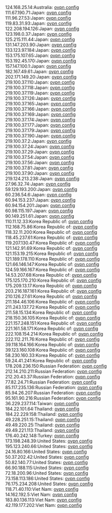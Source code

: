 124.168.25.14:Australia: [ovpn config](vpn/124_168_25_14.ovpn)  
111.67.190.71:Japan: [ovpn config](vpn/111_67_190_71.ovpn)  
111.96.27.53:Japan: [ovpn config](vpn/111_96_27_53.ovpn)  
119.83.31.93:Japan: [ovpn config](vpn/119_83_31_93.ovpn)  
122.208.194.126:Japan: [ovpn config](vpn/122_208_194_126.ovpn)  
123.198.0.37:Japan: [ovpn config](vpn/123_198_0_37.ovpn)  
125.215.111.44:Japan: [ovpn config](vpn/125_215_111_44.ovpn)  
131.147.203.90:Japan: [ovpn config](vpn/131_147_203_90.ovpn)  
133.123.97.184:Japan: [ovpn config](vpn/133_123_97_184.ovpn)  
153.175.107.65:Japan: [ovpn config](vpn/153_175_107_65.ovpn)  
153.192.45.170:Japan: [ovpn config](vpn/153_192_45_170.ovpn)  
157.147.100.1:Japan: [ovpn config](vpn/157_147_100_1.ovpn)  
182.167.49.61:Japan: [ovpn config](vpn/182_167_49_61.ovpn)  
202.171.149.20:Japan: [ovpn config](vpn/202_171_149_20.ovpn)  
219.100.37.110:Japan: [ovpn config](vpn/219_100_37_110.ovpn)  
219.100.37.118:Japan: [ovpn config](vpn/219_100_37_118.ovpn)  
219.100.37.119:Japan: [ovpn config](vpn/219_100_37_119.ovpn)  
219.100.37.126:Japan: [ovpn config](vpn/219_100_37_126.ovpn)  
219.100.37.165:Japan: [ovpn config](vpn/219_100_37_165.ovpn)  
219.100.37.166:Japan: [ovpn config](vpn/219_100_37_166.ovpn)  
219.100.37.169:Japan: [ovpn config](vpn/219_100_37_169.ovpn)  
219.100.37.174:Japan: [ovpn config](vpn/219_100_37_174.ovpn)  
219.100.37.177:Japan: [ovpn config](vpn/219_100_37_177.ovpn)  
219.100.37.179:Japan: [ovpn config](vpn/219_100_37_179.ovpn)  
219.100.37.190:Japan: [ovpn config](vpn/219_100_37_190.ovpn)  
219.100.37.2:Japan: [ovpn config](vpn/219_100_37_2.ovpn)  
219.100.37.24:Japan: [ovpn config](vpn/219_100_37_24.ovpn)  
219.100.37.29:Japan: [ovpn config](vpn/219_100_37_29.ovpn)  
219.100.37.54:Japan: [ovpn config](vpn/219_100_37_54.ovpn)  
219.100.37.56:Japan: [ovpn config](vpn/219_100_37_56.ovpn)  
219.100.37.81:Japan: [ovpn config](vpn/219_100_37_81.ovpn)  
219.100.37.90:Japan: [ovpn config](vpn/219_100_37_90.ovpn)  
219.124.213.238:Japan: [ovpn config](vpn/219_124_213_238.ovpn)  
27.96.32.74:Japan: [ovpn config](vpn/27_96_32_74.ovpn)  
59.129.193.200:Japan: [ovpn config](vpn/59_129_193_200.ovpn)  
60.236.54.6:Japan: [ovpn config](vpn/60_236_54_6.ovpn)  
60.94.153.237:Japan: [ovpn config](vpn/60_94_153_237.ovpn)  
60.94.154.201:Japan: [ovpn config](vpn/60_94_154_201.ovpn)  
60.98.115.197:Japan: [ovpn config](vpn/60_98_115_197.ovpn)  
90.149.251.61:Japan: [ovpn config](vpn/90_149_251_61.ovpn)  
110.11.12.33:Korea Republic of: [ovpn config](vpn/110_11_12_33.ovpn)  
112.168.75.86:Korea Republic of: [ovpn config](vpn/112_168_75_86.ovpn)  
118.32.11.200:Korea Republic of: [ovpn config](vpn/118_32_11_200.ovpn)  
118.45.237.61:Korea Republic of: [ovpn config](vpn/118_45_237_61.ovpn)  
119.207.130.47:Korea Republic of: [ovpn config](vpn/119_207_130_47.ovpn)  
121.142.91.69:Korea Republic of: [ovpn config](vpn/121_142_91_69.ovpn)  
121.153.19.215:Korea Republic of: [ovpn config](vpn/121_153_19_215.ovpn)  
121.189.178.110:Korea Republic of: [ovpn config](vpn/121_189_178_110.ovpn)  
121.66.146.147:Korea Republic of: [ovpn config](vpn/121_66_146_147.ovpn)  
124.59.166.167:Korea Republic of: [ovpn config](vpn/124_59_166_167.ovpn)  
14.53.207.68:Korea Republic of: [ovpn config](vpn/14_53_207_68.ovpn)  
175.125.170.210:Korea Republic of: [ovpn config](vpn/175_125_170_210.ovpn)  
175.209.13.17:Korea Republic of: [ovpn config](vpn/175_209_13_17.ovpn)  
203.216.187.161:Korea Republic of: [ovpn config](vpn/203_216_187_161.ovpn)  
210.126.27.61:Korea Republic of: [ovpn config](vpn/210_126_27_61.ovpn)  
211.184.46.106:Korea Republic of: [ovpn config](vpn/211_184_46_106.ovpn)  
211.243.137.72:Korea Republic of: [ovpn config](vpn/211_243_137_72.ovpn)  
211.58.15.134:Korea Republic of: [ovpn config](vpn/211_58_15_134.ovpn)  
218.150.36.105:Korea Republic of: [ovpn config](vpn/218_150_36_105.ovpn)  
221.157.248.151:Korea Republic of: [ovpn config](vpn/221_157_248_151.ovpn)  
221.161.58.171:Korea Republic of: [ovpn config](vpn/221_161_58_171.ovpn)  
222.108.154.214:Korea Republic of: [ovpn config](vpn/222_108_154_214.ovpn)  
222.112.211.76:Korea Republic of: [ovpn config](vpn/222_112_211_76.ovpn)  
39.118.164.166:Korea Republic of: [ovpn config](vpn/39_118_164_166.ovpn)  
39.123.160.108:Korea Republic of: [ovpn config](vpn/39_123_160_108.ovpn)  
58.230.160.33:Korea Republic of: [ovpn config](vpn/58_230_160_33.ovpn)  
59.24.41.241:Korea Republic of: [ovpn config](vpn/59_24_41_241.ovpn)  
178.208.236.150:Russian Federation: [ovpn config](vpn/178_208_236_150.ovpn)  
212.14.210.211:Russian Federation: [ovpn config](vpn/212_14_210_211.ovpn)  
212.20.43.37:Russian Federation: [ovpn config](vpn/212_20_43_37.ovpn)  
77.82.24.71:Russian Federation: [ovpn config](vpn/77_82_24_71.ovpn)  
85.117.235.136:Russian Federation: [ovpn config](vpn/85_117_235_136.ovpn)  
85.94.26.207:Russian Federation: [ovpn config](vpn/85_94_26_207.ovpn)  
95.161.90.216:Russian Federation: [ovpn config](vpn/95_161_90_216.ovpn)  
36.229.237.114:Taiwan: [ovpn config](vpn/36_229_237_114.ovpn)  
184.22.101.64:Thailand: [ovpn config](vpn/184_22_101_64.ovpn)  
184.22.229.158:Thailand: [ovpn config](vpn/184_22_229_158.ovpn)  
49.228.251.15:Thailand: [ovpn config](vpn/49_228_251_15.ovpn)  
49.49.220.25:Thailand: [ovpn config](vpn/49_49_220_25.ovpn)  
49.49.221.113:Thailand: [ovpn config](vpn/49_49_221_113.ovpn)  
176.40.242.148:Turkey: [ovpn config](vpn/176_40_242_148.ovpn)  
173.198.248.39:United States: [ovpn config](vpn/173_198_248_39.ovpn)  
195.123.240.66:United States: [ovpn config](vpn/195_123_240_66.ovpn)  
24.16.80.166:United States: [ovpn config](vpn/24_16_80_166.ovpn)  
50.37.202.42:United States: [ovpn config](vpn/50_37_202_42.ovpn)  
50.82.140.77:United States: [ovpn config](vpn/50_82_140_77.ovpn)  
66.90.188.115:United States: [ovpn config](vpn/66_90_188_115.ovpn)  
72.18.200.96:United States: [ovpn config](vpn/72_18_200_96.ovpn)  
73.158.113.186:United States: [ovpn config](vpn/73_158_113_186.ovpn)  
76.175.234.208:United States: [ovpn config](vpn/76_175_234_208.ovpn)  
118.71.40.110:Viet Nam: [ovpn config](vpn/118_71_40_110.ovpn)  
14.162.192.5:Viet Nam: [ovpn config](vpn/14_162_192_5.ovpn)  
183.80.136.113:Viet Nam: [ovpn config](vpn/183_80_136_113.ovpn)  
42.119.177.202:Viet Nam: [ovpn config](vpn/42_119_177_202.ovpn)  
